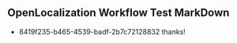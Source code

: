 ## OpenLocalization Workflow Test MarkDown
* 8419f235-b465-4539-badf-2b7c72128832 
thanks!<!--HONumber=Mar16_HO2-->
